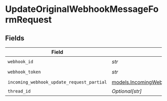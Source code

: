 # UpdateOriginalWebhookMessageFormRequest


## Fields

| Field                                                                                          | Type                                                                                           | Required                                                                                       | Description                                                                                    |
| ---------------------------------------------------------------------------------------------- | ---------------------------------------------------------------------------------------------- | ---------------------------------------------------------------------------------------------- | ---------------------------------------------------------------------------------------------- |
| `webhook_id`                                                                                   | *str*                                                                                          | :heavy_check_mark:                                                                             | N/A                                                                                            |
| `webhook_token`                                                                                | *str*                                                                                          | :heavy_check_mark:                                                                             | N/A                                                                                            |
| `incoming_webhook_update_request_partial`                                                      | [models.IncomingWebhookUpdateRequestPartial](../models/incomingwebhookupdaterequestpartial.md) | :heavy_check_mark:                                                                             | N/A                                                                                            |
| `thread_id`                                                                                    | *Optional[str]*                                                                                | :heavy_minus_sign:                                                                             | N/A                                                                                            |